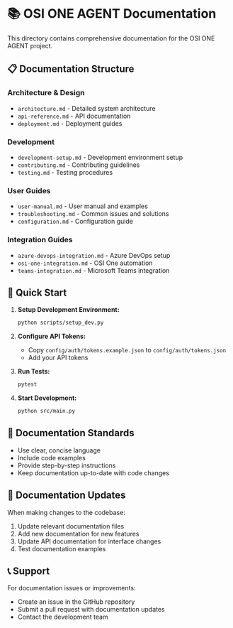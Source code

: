 # 📚 OSI ONE AGENT Documentation

This directory contains comprehensive documentation for the OSI ONE AGENT project.

## 📋 Documentation Structure

### **Architecture & Design**
- `architecture.md` - Detailed system architecture
- `api-reference.md` - API documentation
- `deployment.md` - Deployment guides

### **Development**
- `development-setup.md` - Development environment setup
- `contributing.md` - Contributing guidelines
- `testing.md` - Testing procedures

### **User Guides**
- `user-manual.md` - User manual and examples
- `troubleshooting.md` - Common issues and solutions
- `configuration.md` - Configuration guide

### **Integration Guides**
- `azure-devops-integration.md` - Azure DevOps setup
- `osi-one-integration.md` - OSI One automation
- `teams-integration.md` - Microsoft Teams integration

## 🚀 Quick Start

1. **Setup Development Environment:**
   ```bash
   python scripts/setup_dev.py
   ```

2. **Configure API Tokens:**
   - Copy `config/auth/tokens.example.json` to `config/auth/tokens.json`
   - Add your API tokens

3. **Run Tests:**
   ```bash
   pytest
   ```

4. **Start Development:**
   ```bash
   python src/main.py
   ```

## 📖 Documentation Standards

- Use clear, concise language
- Include code examples
- Provide step-by-step instructions
- Keep documentation up-to-date with code changes

## 🔄 Documentation Updates

When making changes to the codebase:

1. Update relevant documentation files
2. Add new documentation for new features
3. Update API documentation for interface changes
4. Test documentation examples

## 📞 Support

For documentation issues or improvements:
- Create an issue in the GitHub repository
- Submit a pull request with documentation updates
- Contact the development team 